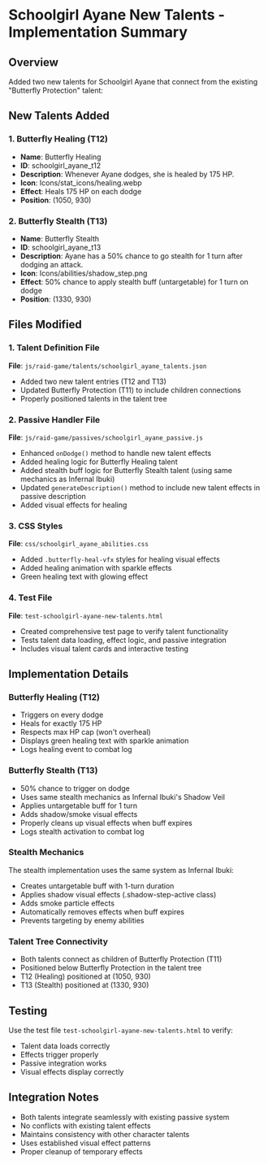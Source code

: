# Schoolgirl Ayane New Talents - Implementation Summary

## Overview
Added two new talents for Schoolgirl Ayane that connect from the existing "Butterfly Protection" talent:

## New Talents Added

### 1. Butterfly Healing (T12)
- **Name**: Butterfly Healing
- **ID**: schoolgirl_ayane_t12
- **Description**: Whenever Ayane dodges, she is healed by 175 HP.
- **Icon**: Icons/stat_icons/healing.webp
- **Effect**: Heals 175 HP on each dodge
- **Position**: (1050, 930)

### 2. Butterfly Stealth (T13)
- **Name**: Butterfly Stealth
- **ID**: schoolgirl_ayane_t13
- **Description**: Ayane has a 50% chance to go stealth for 1 turn after dodging an attack.
- **Icon**: Icons/abilities/shadow_step.png
- **Effect**: 50% chance to apply stealth buff (untargetable) for 1 turn on dodge
- **Position**: (1330, 930)

## Files Modified

### 1. Talent Definition File
**File**: `js/raid-game/talents/schoolgirl_ayane_talents.json`
- Added two new talent entries (T12 and T13)
- Updated Butterfly Protection (T11) to include children connections
- Properly positioned talents in the talent tree

### 2. Passive Handler File
**File**: `js/raid-game/passives/schoolgirl_ayane_passive.js`
- Enhanced `onDodge()` method to handle new talent effects
- Added healing logic for Butterfly Healing talent
- Added stealth buff logic for Butterfly Stealth talent (using same mechanics as Infernal Ibuki)
- Updated `generateDescription()` method to include new talent effects in passive description
- Added visual effects for healing

### 3. CSS Styles
**File**: `css/schoolgirl_ayane_abilities.css`
- Added `.butterfly-heal-vfx` styles for healing visual effects
- Added healing animation with sparkle effects
- Green healing text with glowing effect

### 4. Test File
**File**: `test-schoolgirl-ayane-new-talents.html`
- Created comprehensive test page to verify talent functionality
- Tests talent data loading, effect logic, and passive integration
- Includes visual talent cards and interactive testing

## Implementation Details

### Butterfly Healing (T12)
- Triggers on every dodge
- Heals for exactly 175 HP
- Respects max HP cap (won't overheal)
- Displays green healing text with sparkle animation
- Logs healing event to combat log

### Butterfly Stealth (T13)
- 50% chance to trigger on dodge
- Uses same stealth mechanics as Infernal Ibuki's Shadow Veil
- Applies untargetable buff for 1 turn
- Adds shadow/smoke visual effects
- Properly cleans up visual effects when buff expires
- Logs stealth activation to combat log

### Stealth Mechanics
The stealth implementation uses the same system as Infernal Ibuki:
- Creates untargetable buff with 1-turn duration
- Applies shadow visual effects (.shadow-step-active class)
- Adds smoke particle effects
- Automatically removes effects when buff expires
- Prevents targeting by enemy abilities

### Talent Tree Connectivity
- Both talents connect as children of Butterfly Protection (T11)
- Positioned below Butterfly Protection in the talent tree
- T12 (Healing) positioned at (1050, 930)
- T13 (Stealth) positioned at (1330, 930)

## Testing
Use the test file `test-schoolgirl-ayane-new-talents.html` to verify:
- Talent data loads correctly
- Effects trigger properly
- Passive integration works
- Visual effects display correctly

## Integration Notes
- Both talents integrate seamlessly with existing passive system
- No conflicts with existing talent effects
- Maintains consistency with other character talents
- Uses established visual effect patterns
- Proper cleanup of temporary effects
